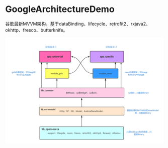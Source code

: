 # GoogleArchitectureDemo
谷歌最新MVVM架构，基于dataBinding、lifecycle、retrofit2、rxjava2、okhttp、fresco、butterknife。

![Alt text](./img/0-MVVM.jpg)